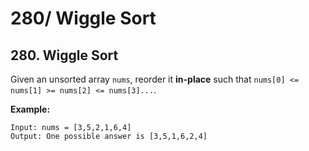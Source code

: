 # 280/ Wiggle Sort

## 280. Wiggle Sort

Given an unsorted array `nums`, reorder it **in-place** such that `nums[0] <= nums[1] >= nums[2] <= nums[3]...`.

**Example:**

```text
Input: nums = [3,5,2,1,6,4]
Output: One possible answer is [3,5,1,6,2,4]
```

